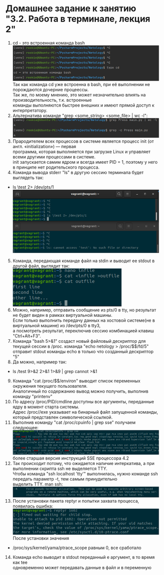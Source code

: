 Домашнее задание к занятию "3.2. Работа в терминале, лекция 2"
=
1. cd - это встроенная команда bash
![alt text](pictures/03-sysadmin02-terminal.png "результат команды")  
Так как команда cd уже встроенна в bash, при её выполнении не порождаются дочерние процеессы.  
Так же, по моему мнению, это может незначительно влиять на производительность, т.к. встроенные  
команды выполняются быстрее внешних и имеют прямой доступ к интерпретатору.
2. Альтернатива команде "grep <some_string> <some_file> | wc -l":  
![alt text](pictures/03-sysadmin02-terminal-2.png "результат команды")
3. Прародителем всех процессов в системе является процесс init (от англ. «initialization») — первая  
программа, которая выполняется при загрузке Linux и управляет всеми другими процессами в системе.  
init запускается самим ядром и всегда имеет PID = 1, поэтому у него в принципе нет родительского процесса.
4. Команда вывода stderr "ls" в другую сессию терминала будет выглядеть так:  
* ls \test 2> /dev/pts/1
![alt text](pictures/03-sysadmin02-terminal-6.png "результат команды")
5. Команда, передающая команде файл на stdin и выводит ее stdout в другой файл, выглядит так:  
![alt text](pictures/03-sysadmin02-terminal-5.png "результат команды")
6. Можно, например, отправить сообщение из pts/0 в tty, но результат не будет виден в рамках виртуальной машины.  
Если только выполнить передачу данных на хостовой системе(не в виртуальной машине) из /dev/pts/0 в tty3,  
а посмотреть результат, переключив сессию комбинацией клавиш "Ctrl+Alt+F3".
7. Команда "bash 5>&1" создаст новый файловый дескриптор для текущей сессии в /proc.
команда "echo netology > /proc/$$/fd/5" отправит stdout команды echo в только что созданный дескриптор "5"
8. Да можно, например так:  
* ls /test 9>&2 2>&1 1>&9 | grep cannot >&1  
9. Команда "cat /proc/$$/environ" выводит список переменных окружения текущего пользователя.  
Аналогичный по содержанию вывод можно получить, выполнив команду "printenv"
10. По адресу /proc/PID/cmdline доступны все аргументы, переданные ядру в момент старта системы.  
Адрес /proc/<PID>/exe указывает на бинарный файл запущенной команды, который представлен символической ссылкой.
11. Выполнив команду "cat /proc/cpuinfo | grep sse" получаем следующее:  
![alt text](pictures/03-sysadmin02-terminal-7.png  "результат команды")  
более старшая версия инструкций SSE процессора 4.2
12. Так происходит потому, что ожидается наличие интеркатива, а при выполнении скрипта ssh не выделяется TTY.  
Чтобы команда "ssh localhost 'tty'" выполнилась, нужно команде ssh передать параметр -t, тем самым принудительно  
выделить TTY. man ssh:  
![alt text](pictures/03-sysadmin02-treminal-8.png "результат команды")
13. После установки пакета reptyr и попытки захвата процесса, появилась ошибка:  
![alt text](pictures/03-sysadmin02-terminal-9.png  "результат команды")
После установки значения
* /proc/sys/kernel/yama/ptrace_scope
равным 0, все сработало
14. Команда echo выводит в stdout переданный е аргумент, в то время как tee  
одновременно может передавать данные в файл и в переменную
